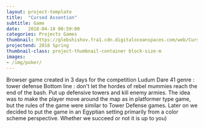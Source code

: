 ```yaml
---
layout: project-template
title:  "Cursed Assention"
subtitle: Game
date:   2018-04-10 00:59:00
categories: Projects Games
thumbnail: https://glebshishov.fra1.cdn.digitaloceanspaces.com/web/Cursed-Assention/Cursed-Assention-thumbnail.png
projectend: 2018 Spring
thumbnail-class: project-thumbnail-container block-size-m
images:
- /img/poker/
---
```

Browser game created in 3 days for the competition Ludum Dare 41
genre : tower defense
Bottom line : don't let the hordes of rebel mummies reach the end of the bash. Put up defensive towers and kill enemy armies.
The idea was to make the player move around the map as in platformer type game, but the rules of the game were similar to Tower Defense games. Later on we decided to put the game in an Egyptian setting primarily from a color scheme perspective. Whether we succeed or not it is up to you)